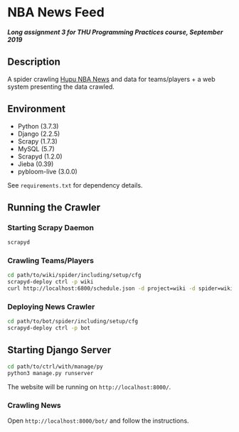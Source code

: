# NBA News Feed

___Long assignment 3 for THU Programming Practices course, September 2019___

## Description
A spider crawling [Hupu NBA News](https://voice.hupu.com/nba/1) and data for teams/players + a web system presenting the data crawled.

## Environment
* Python (3.7.3)
* Django (2.2.5)
* Scrapy (1.7.3)
* MySQL (5.7)
* Scrapyd (1.2.0)
* Jieba (0.39)
* pybloom-live (3.0.0)

See `requirements.txt` for dependency details.

## Running the Crawler

### Starting Scrapy Daemon
```bash
scrapyd
```

### Crawling Teams/Players
```bash
cd path/to/wiki/spider/including/setup/cfg
scrapyd-deploy ctrl -p wiki
curl http://localhost:6800/schedule.json -d project=wiki -d spider=wiki
```

### Deploying News Crawler
```bash
cd path/to/bot/spider/including/setup/cfg
scrapyd-deploy ctrl -p bot
```

## Starting Django Server
```bash
cd path/to/ctrl/with/manage/py
python3 manage.py runserver
```

The website will be running on `http://localhost:8000/`.

### Crawling News
Open `http://localhost:8000/bot/` and follow the instructions.
